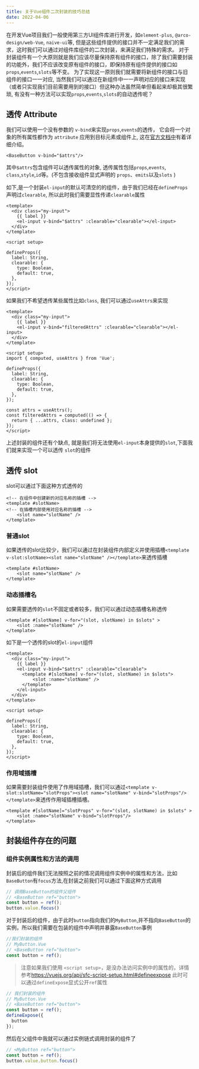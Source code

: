 ```yaml
---
title: 关于Vue组件二次封装的技巧总结
date: 2022-04-06
---
```


在开发Vue项目我们一般使用第三方UI组件库进行开发，如`element-plus`, `@arco-design/web-Vue`, `naive-ui`等, 但是这些组件提供的接口并不一定满足我们的需求，这时我们可以通过对组件库组件的二次封装，来满足我们特殊的需求。
对于封装组件有一个大原则就是我们应该尽量保持原有组件的接口，除了我们需要封装的功能外，我们不应该改变原有组件的接口，即保持原有组件提供的接口如`props`,`events`,`slots`等不变。
为了实现这一原则我们就需要将新组件的接口与旧组件的接口一一对应, 当然我们可以通过在新组件中一一声明对应的接口来实现（或者只实现我们目前需要用到的接口）但这种办法虽然简单但看起来却极其很繁琐, 有没有一种方法可以实现`props`,`events`,`slots`的自动透传呢？

## 透传 Attribute

我们可以使用一个没有参数的 `v-bind`来实现`props`,`events`的透传， 它会将一个对象的所有属性都作为 `attribute` 应用到目标元素或组件上, 这在[官方文档中](https://vuejs.org/guide/components/attrs.html)有着详细介绍。

```vue
<BaseButton v-bind="$attrs"/>
```

其中`$attrs`包含组件可以透传属性的对象, 透传属性包括`props`,`events`, `class`,`style`,`id`等。(不包含接收组件显式声明的 `props`、`emits`以及`slots` )

如下,是一个封装`el-input`的默认可清空的的组件，由于我们已经在`defineProps`声明过`clearable`, 所以此时我们需要显性传递`clearable`属性

```vue
<template>
  <div class="my-input">
    {{ label }}
    <el-input v-bind="$attrs" :clearable="clearable"></el-input>
  </div>
</template>

<script setup>

defineProps({
  label: String,
  clearable: {
    type: Boolean,
    default: true,
  },
});
</script>
```

如果我们不希望透传某些属性比如`class`, 我们可以通过`useAttrs`来实现

```vue
<template>
  <div class="my-input">
    {{ label }}
    <el-input v-bind="filteredAttrs" :clearable="clearable"></el-input>
  </div>
</template>

<script setup>
import { computed, useAttrs } from 'Vue';

defineProps({
  label: String,
  clearable: {
    type: Boolean,
    default: true,
  },
});

const attrs = useAttrs();
const filteredAttrs = computed(() => {
  return { ...attrs, class: undefined };
});
</script>
```

上述封装的组件还有个缺点, 就是我们将无法使用`el-input`本身提供的`slot`,下面我们就来实现一个可以透传 `slot`的组件

## 透传 slot

slot可以通过下面这种方式透传的

```vue
<!-- 在组件中创建新的对应名称的插槽 -->
<template #slotName>
<!-- 在插槽内部使用对应名称的插槽 -->
    <slot name="slotName" />
</template>
```

### 普通slot

如果透传的slot比较少，我们可以通过在封装组件内部定义并使用插槽`<template v-slot:slotName><slot name="slotName" /></template>`来透传插槽

```vue
<template #slotName>
    <slot name="slotName" />
</template>
```

### 动态插槽名

如果需要透传的`slot`不固定或者较多，我们可以通过动态插槽名称透传

```vue
<template #[slotName] v-for="(slot, slotName) in $slots" >
    <slot :name="slotName" />
</template>
```

如下是一个透传的slot的`el-input`组件

```vue
<template>
  <div class="my-input">
    {{ label }}
    <el-input v-bind="$attrs" :clearable="clearable">
      <template #[slotName] v-for="(slot, slotName) in $slots">
          <slot :name="slotName" />
      </template>
    </el-input>
  </div>
</template>

<script setup>

defineProps({
  label: String,
  clearable: {
    type: Boolean,
    default: true,
  },
});
</script>
```

### 作用域插槽

如果需要封装组件使用了作用域插槽，我们可以通过`<template v-slot:slotName="slotProps"><slot name="slotName" v-bind="slotProps"/></template>`来透传作用域插槽插槽。

```vue
<template #[slotName]="slotProps" v-for="(slot, slotName) in $slots" >
    <slot :name="slotName" v-bind="slotProps"/>
</template>
```

## 封装组件存在的问题

### 组件实例属性和方法的调用

封装后的组件我们无法按照之前的情况调用组件实例中的属性和方法，比如`BaseButton`有`focus`方法,在封装之前我们可以通过下面这种方式调用

```js
// 调用BaseButton的组件父组件
// <BaseButton ref="button">
const button = ref();
button.value.focus()
```

对于封装后的组件，由于此时`button`指向我们的`MyButton`,并不指向`BaseButton`的实例，所以我们需要在包装的组件中声明并暴露`BaseButton`事例

```js
//我们封装的组件
// MyButton.Vue
// <BaseButton ref="button">
const button = ref();
```

> 注意如果我们使用 `<script setup>`，是没办法访问实例中的属性的，详情参考<https://vuejs.org/api/sfc-script-setup.html#defineexpose>
此时可以通过`defineExpose`显式公开`ref`属性

```js
// 我们封装的组件
// MyButton.Vue
// <BaseButton ref="button">
const button = ref();
defineExpose({
  button
});
```

然后在父组件中我就可以通过实例链式调用封装的组件了

```js
// <MyButton ref="button">
const button = ref();
button.value.button.focus()
```
